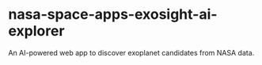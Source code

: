 # nasa-space-apps-exosight-ai-explorer
An AI-powered web app to discover exoplanet candidates from NASA data.
